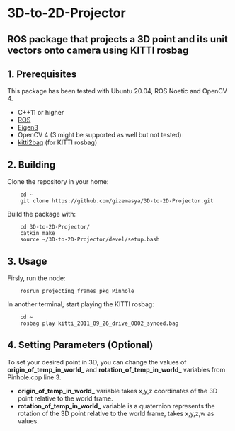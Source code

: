 # 3D-to-2D-Projector
## ROS package that projects a 3D point and its unit vectors onto camera using KITTI rosbag
## 1. Prerequisites
This package has been tested with Ubuntu 20.04, ROS Noetic and OpenCV 4.
- C++11 or higher
- [ROS](http://wiki.ros.org/ROS/Installation)
- [Eigen3](http://eigen.tuxfamily.org/index.php?title=Main_Page)
- OpenCV 4 (3 might be supported as well but not tested)
- [kitti2bag](https://github.com/tomas789/kitti2bag) (for KITTI rosbag)
## 2. Building
Clone the repository in your home:
```
    cd ~
    git clone https://github.com/gizemasya/3D-to-2D-Projector.git
```
Build the package with:
```
    cd 3D-to-2D-Projector/
    catkin_make
    source ~/3D-to-2D-Projector/devel/setup.bash
```
## 3. Usage
Firsly, run the node:
```
    rosrun projecting_frames_pkg Pinhole
```
In another terminal, start playing the KITTI rosbag:
```
    cd ~
    rosbag play kitti_2011_09_26_drive_0002_synced.bag
```
## 4. Setting Parameters (Optional)
To set your desired point in 3D, you can change the values of **origin_of_temp_in_world_** and **rotation_of_temp_in_world_** variables from Pinhole.cpp line 3.
- **origin_of_temp_in_world_** variable takes x,y,z coordinates of the 3D point relative to the world frame.
- **rotation_of_temp_in_world_** variable is a quaternion represents the rotation of the 3D point relative to the world frame, takes x,y,z,w as values.
